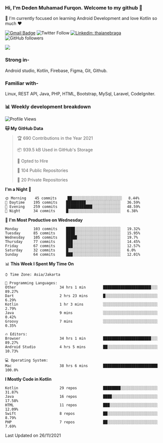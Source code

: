 ### Hi, I'm Deden Muhamad Furqon. Welcome to my github 👋

<!--
**furqoncreative/furqoncreative** is a ✨ _special_ ✨ repository because its `README.md` (this file) appears on your GitHub profile.

Here are some ideas to get you started:

- 🔭 I’m currently working on ...
- 👯 I’m looking to collaborate on ...
- 🤔 I’m looking for help with ...
- 💬 Ask me about ...
- 📫 How to reach me: ...
- 😄 Pronouns: ...
- ⚡ Fun fact: ...
-->

  🌱 I'm currently focused on learning Android Development and love Kotlin so much ❤ 

[![Gmail Badge](https://img.shields.io/badge/-furqoncreative24@gmail.com-c14438?style=flat-square&logo=Gmail&logoColor=white&link=mailto:furqoncreative24@gmail.com)](mailto:furqoncreative24@gmail.com)
![Twitter Follow](https://img.shields.io/twitter/follow/furqoncreative?label=Follow)
[![Linkedin: thaianebraga](https://img.shields.io/badge/-Deden_Muhamad_Furqon-blue?style=flat-square&logo=Linkedin&logoColor=white&link=https://www.linkedin.com/in/anmol-p-singh/)](https://www.linkedin.com/in/furqoncreative/)
![GitHub followers](https://img.shields.io/github/followers/furqoncreative?label=Follow&style=social)

<img src="https://github-readme-stats.sera5-dev.vercel.app/api?username=furqoncreative&hide=stars&show_icons=true&count_private=true&include_all_commits=true&title_color=#008080&icon_color=#008080&hide_border=true" width="">

### Strong in-

Android studio, Kotlin, Firebase, Figma, Git, Github.

### Familiar with-
Linux, REST API, Java, PHP, HTML, Bootstrap, MySql, Laravel, CodeIgniter.

### 📊 Weekly development breakdown

<!--START_SECTION:waka-->
![Profile Views](http://img.shields.io/badge/Profile%20Views-7-blue)

**🐱 My GitHub Data** 

> 🏆 690 Contributions in the Year 2021
 > 
> 📦 939.5 kB Used in GitHub's Storage 
 > 
> 💼 Opted to Hire
 > 
> 📜 104 Public Repositories 
 > 
> 🔑 20 Private Repositories  
 > 
**I'm a Night 🦉** 

```text
🌞 Morning    45 commits     ██░░░░░░░░░░░░░░░░░░░░░░░   8.44% 
🌆 Daytime    195 commits    █████████░░░░░░░░░░░░░░░░   36.59% 
🌃 Evening    259 commits    ████████████░░░░░░░░░░░░░   48.59% 
🌙 Night      34 commits     █░░░░░░░░░░░░░░░░░░░░░░░░   6.38%

```
📅 **I'm Most Productive on Wednesday** 

```text
Monday       103 commits    ████░░░░░░░░░░░░░░░░░░░░░   19.32% 
Tuesday      85 commits     ████░░░░░░░░░░░░░░░░░░░░░   15.95% 
Wednesday    105 commits    █████░░░░░░░░░░░░░░░░░░░░   19.7% 
Thursday     77 commits     ███░░░░░░░░░░░░░░░░░░░░░░   14.45% 
Friday       67 commits     ███░░░░░░░░░░░░░░░░░░░░░░   12.57% 
Saturday     32 commits     █░░░░░░░░░░░░░░░░░░░░░░░░   6.0% 
Sunday       64 commits     ███░░░░░░░░░░░░░░░░░░░░░░   12.01%

```


📊 **This Week I Spent My Time On** 

```text
⌚︎ Time Zone: Asia/Jakarta

💬 Programming Languages: 
Other                    34 hrs 1 min        ██████████████████████░░░   89.27% 
Dart                     2 hrs 23 mins       █░░░░░░░░░░░░░░░░░░░░░░░░   6.29% 
Kotlin                   1 hr 3 mins         ░░░░░░░░░░░░░░░░░░░░░░░░░   2.79% 
Java                     9 mins              ░░░░░░░░░░░░░░░░░░░░░░░░░   0.42% 
Groovy                   7 mins              ░░░░░░░░░░░░░░░░░░░░░░░░░   0.35%

🔥 Editors: 
Browser                  34 hrs 1 min        ██████████████████████░░░   89.27% 
Android Studio           4 hrs 5 mins        ██░░░░░░░░░░░░░░░░░░░░░░░   10.73%

💻 Operating System: 
Mac                      38 hrs 6 mins       █████████████████████████   100.0%

```

**I Mostly Code in Kotlin** 

```text
Kotlin                   29 repos            ████████░░░░░░░░░░░░░░░░░   31.87% 
Java                     16 repos            ████░░░░░░░░░░░░░░░░░░░░░   17.58% 
HTML                     11 repos            ███░░░░░░░░░░░░░░░░░░░░░░   12.09% 
Swift                    8 repos             ██░░░░░░░░░░░░░░░░░░░░░░░   8.79% 
PHP                      7 repos             ██░░░░░░░░░░░░░░░░░░░░░░░   7.69%

```



 Last Updated on 26/11/2021
<!--END_SECTION:waka-->
